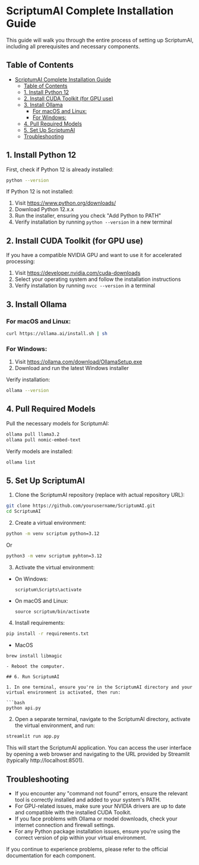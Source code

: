 # ScriptumAI Complete Installation Guide

This guide will walk you through the entire process of setting up ScriptumAI, including all prerequisites and necessary components.

## Table of Contents
- [ScriptumAI Complete Installation Guide](#scriptumai-complete-installation-guide)
  - [Table of Contents](#table-of-contents)
  - [1. Install Python 12](#1-install-python-12)
  - [2. Install CUDA Toolkit (for GPU use)](#2-install-cuda-toolkit-for-gpu-use)
  - [3. Install Ollama](#3-install-ollama)
    - [For macOS and Linux:](#for-macos-and-linux)
    - [For Windows:](#for-windows)
  - [4. Pull Required Models](#4-pull-required-models)
  - [5. Set Up ScriptumAI](#5-set-up-scriptumai)
  - [Troubleshooting](#troubleshooting)

## 1. Install Python 12

First, check if Python 12 is already installed:

```bash
python --version
```

If Python 12 is not installed:

1. Visit https://www.python.org/downloads/
2. Download Python 12.x.x
3. Run the installer, ensuring you check "Add Python to PATH"
4. Verify installation by running `python --version` in a new terminal

## 2. Install CUDA Toolkit (for GPU use)

If you have a compatible NVIDIA GPU and want to use it for accelerated processing:

1. Visit https://developer.nvidia.com/cuda-downloads
2. Select your operating system and follow the installation instructions
3. Verify installation by running `nvcc --version` in a terminal

## 3. Install Ollama

### For macOS and Linux:

```bash
curl https://ollama.ai/install.sh | sh
```

### For Windows:

1. Visit https://ollama.com/download/OllamaSetup.exe
2. Download and run the latest Windows installer

Verify installation:

```bash
ollama --version
```

## 4. Pull Required Models

Pull the necessary models for ScriptumAI:

```bash
ollama pull llama3.2
ollama pull nomic-embed-text
```

Verify models are installed:

```bash
ollama list
```

## 5. Set Up ScriptumAI

1. Clone the ScriptumAI repository (replace with actual repository URL):

```bash
git clone https://github.com/yourusername/ScriptumAI.git
cd ScriptumAI
```

2. Create a virtual environment:

```bash
python -m venv scriptum python=3.12
```
Or
```bash
python3 -m venv scriptum pyhton=3.12
```

3. Activate the virtual environment:

- On Windows:
  ```
  scriptum\Scripts\activate
  ```
- On macOS and Linux:
  ```
  source scriptum/bin/activate
  ```

4. Install requirements:

```bash
pip install -r requirements.txt
```

 - MacOS 
```bash
brew install libmagic
```
```
- Reboot the computer.

## 6. Run ScriptumAI

1. In one terminal, ensure you're in the ScriptumAI directory and your virtual environment is activated, then run:

```bash
python api.py
```

2. Open a separate terminal, navigate to the ScriptumAI directory, activate the virtual environment, and run:

```bash
streamlit run app.py
```

This will start the ScriptumAI application. You can access the user interface by opening a web browser and navigating to the URL provided by Streamlit (typically http://localhost:8501).

## Troubleshooting

- If you encounter any "command not found" errors, ensure the relevant tool is correctly installed and added to your system's PATH.
- For GPU-related issues, make sure your NVIDIA drivers are up to date and compatible with the installed CUDA Toolkit.
- If you face problems with Ollama or model downloads, check your internet connection and firewall settings.
- For any Python package installation issues, ensure you're using the correct version of pip within your virtual environment.

If you continue to experience problems, please refer to the official documentation for each component.
